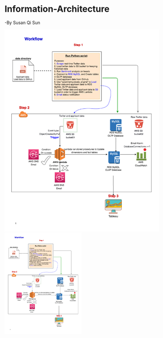 # Information-Architecture

-By Susan Qi Sun

![alt text](https://raw.githubusercontent.com/susan-qisun/Information-Architecture/main/workflow.png)
<img src="https://raw.githubusercontent.com/susan-qisun/Information-Architecture/main/workflow.png" width=50% height=50%>
